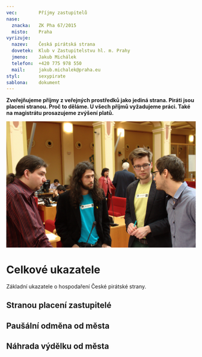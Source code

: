 ```yaml
---
vec:        Příjmy zastupitelů
nase:
  znacka:   ZK Pha 67/2015
  misto:    Praha
vyrizuje:   
  nazev:    Česká pirátská strana
  dovetek:  Klub v Zastupitelstvu hl. m. Prahy
  jmeno:    Jakub Michálek
  telefon:  +420 775 978 550
  mail:     jakub.michalek@praha.eu
styl:       sexypirate
sablona:    dokument
---
```


**Zveřejňujeme příjmy z veřejných prostředků jako jediná strana. Piráti jsou placeni stranou. Proč to děláme. U všech příjmů vyžadujeme práci. Také na magistrátu prosazujeme zvýšení platů.**

![Piráti na zastupitelstvu](images/zastupko.jpg)

Celkové ukazatele
=================

Základní ukazatele o hospodaření České pirátské strany.

Stranou placení zastupitelé
---------------------------



Paušální odměna od města
------------------------

Náhrada výdělku od města
------------------------

